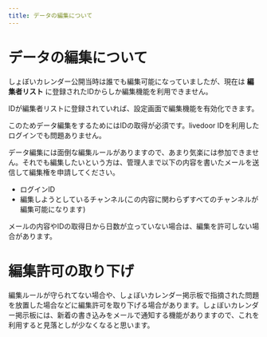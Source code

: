 ```yaml
---
title: データの編集について
---
```


# データの編集について

しょぼいカレンダー公開当時は誰でも編集可能になっていましたが、現在は __編集者リスト__ に登録されたIDからしか編集機能を利用できません。

IDが編集者リストに登録されていれば、設定画面で編集機能を有効化できます。



このためデータ編集をするためにはIDの取得が必須です。livedoor IDを利用したログインでも問題ありません。





データ編集には面倒な編集ルールがありますので、あまり気楽には参加できません。それでも編集したいという方は、管理人まで以下の内容を書いたメールを送信して編集権を申請してください。

-   ログインID
-   編集しようとしているチャンネル(この内容に関わらずすべてのチャンネルが編集可能になります)

メールの内容やIDの取得日から日数が立っていない場合は、編集を許可しない場合があります。





# 編集許可の取り下げ

編集ルールが守られてない場合や、しょぼいカレンダー掲示板で指摘された問題を放置した場合などに編集許可を取り下げる場合があります。しょぼいカレンダー掲示板には、新着の書き込みをメールで通知する機能がありますので、これを利用すると見落としが少なくなると思います。



